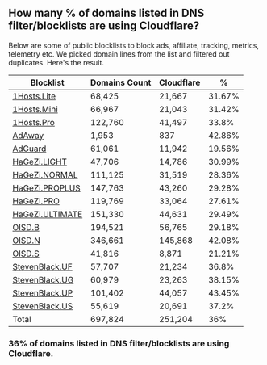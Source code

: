 ## How many % of domains listed in DNS filter/blocklists are using Cloudflare?


Below are some of public blocklists to block ads, affiliate, tracking, metrics, telemetry etc.
We picked domain lines from the list and filtered out duplicates.
Here's the result.


| Blocklist | Domains Count | Cloudflare | % |
| --- | --- | --- | --- |
| [1Hosts.Lite](https://raw.githubusercontent.com/badmojr/1Hosts/master/Lite/hosts.win) | 68,425 | 21,667 | 31.67% |
| [1Hosts.Mini](https://raw.githubusercontent.com/badmojr/1Hosts/master/mini/hosts.win) | 66,967 | 21,043 | 31.42% |
| [1Hosts.Pro](https://raw.githubusercontent.com/badmojr/1Hosts/master/Pro/hosts.win) | 122,760 | 41,497 | 33.8% |
| [AdAway](https://raw.githubusercontent.com/AdAway/adaway.github.io/master/hosts.txt) | 1,953 | 837 | 42.86% |
| [AdGuard](https://adguardteam.github.io/AdGuardSDNSFilter/Filters/filter.txt) | 61,061 | 11,942 | 19.56% |
| [HaGeZi.LIGHT](https://raw.githubusercontent.com/hagezi/dns-blocklists/main/hosts/light.txt) | 47,706 | 14,786 | 30.99% |
| [HaGeZi.NORMAL](https://raw.githubusercontent.com/hagezi/dns-blocklists/main/hosts/multi.txt) | 111,125 | 31,519 | 28.36% |
| [HaGeZi.PROPLUS](https://raw.githubusercontent.com/hagezi/dns-blocklists/main/hosts/pro.plus.txt) | 147,763 | 43,260 | 29.28% |
| [HaGeZi.PRO](https://raw.githubusercontent.com/hagezi/dns-blocklists/main/hosts/pro.txt) | 119,769 | 33,064 | 27.61% |
| [HaGeZi.ULTIMATE](https://raw.githubusercontent.com/hagezi/dns-blocklists/main/hosts/ultimate.txt) | 151,330 | 44,631 | 29.49% |
| [OISD.B](https://big.oisd.nl/dnsmasq) | 194,521 | 56,765 | 29.18% |
| [OISD.N](https://nsfw.oisd.nl/dnsmasq) | 346,661 | 145,868 | 42.08% |
| [OISD.S](https://small.oisd.nl/dnsmasq) | 41,816 | 8,871 | 21.21% |
| [StevenBlack.UF](https://raw.githubusercontent.com/StevenBlack/hosts/master/alternates/fakenews/hosts) | 57,707 | 21,234 | 36.8% |
| [StevenBlack.UG](https://raw.githubusercontent.com/StevenBlack/hosts/master/alternates/gambling/hosts) | 60,979 | 23,263 | 38.15% |
| [StevenBlack.UP](https://raw.githubusercontent.com/StevenBlack/hosts/master/alternates/porn/hosts) | 101,402 | 44,057 | 43.45% |
| [StevenBlack.US](https://raw.githubusercontent.com/StevenBlack/hosts/master/alternates/social/hosts) | 55,619 | 20,691 | 37.2% |
| Total | 697,824 | 251,204 | 36% |


### 36% of domains listed in DNS filter/blocklists are using Cloudflare.